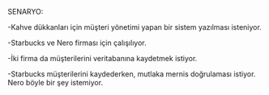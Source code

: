 SENARYO:

-Kahve dükkanları için müşteri yönetimi yapan bir sistem yazılması isteniyor.

-Starbucks ve Nero firması için çalışılıyor.

-İki firma da müşterilerini veritabanına kaydetmek istiyor.

-Starbucks müşterilerini kaydederken, mutlaka mernis doğrulaması istiyor. Nero böyle bir şey istemiyor.
